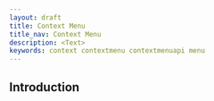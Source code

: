 ```yaml
---
layout: draft
title: Context Menu
title_nav: Context Menu
description: <Text>
keywords: context contextmenu contextmenuapi menu
---
```


## Introduction